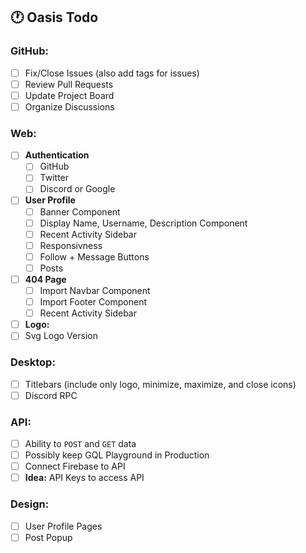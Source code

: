## 🕐 Oasis Todo

### GitHub:
- [ ] Fix/Close Issues (also add tags for issues)
- [ ] Review Pull Requests
- [ ] Update Project Board 
- [ ] Organize Discussions

### Web:
- [ ] **Authentication**
  - [ ] GitHub 
  - [ ] Twitter 
  - [ ] Discord or Google 
- [ ] **User Profile**
  - [ ] Banner Component 
  - [ ] Display Name, Username, Description Component
  - [ ] Recent Activity Sidebar
  - [ ] Responsivness 
  - [ ] Follow + Message Buttons
  - [ ] Posts
- [ ] **404 Page**
  - [ ] Import Navbar Component 
  - [ ] Import Footer Component
  - [ ] Recent Activity Sidebar
- [ ] **Logo:**
- [ ] Svg Logo Version

### Desktop:
- [ ] Titlebars (include only logo, minimize, maximize, and close icons)  
- [ ] Discord RPC

### API:
- [ ] Ability to `POST` and `GET` data
- [ ] Possibly keep GQL Playground in Production  
- [ ] Connect Firebase to API
- [ ] **Idea:** API Keys to access API

### Design:
- [ ] User Profile Pages
- [ ] Post Popup  
